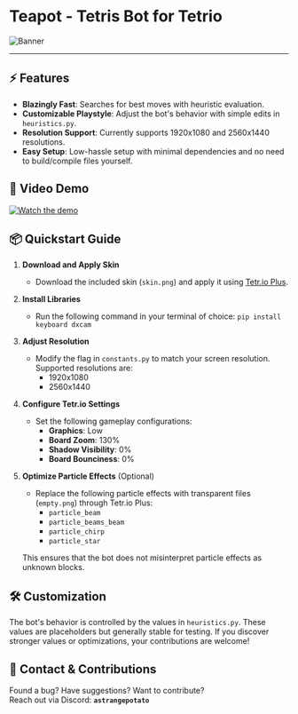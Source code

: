 # **Teapot - Tetris Bot for Tetrio**  

![Banner](https://github.com/user-attachments/assets/aea6983b-b7f5-4009-afed-5b7914a0e7a3)

---

## ⚡ **Features**
- **Blazingly Fast**: Searches for best moves with heuristic evaluation.
- **Customizable Playstyle**: Adjust the bot's behavior with simple edits in `heuristics.py`.
- **Resolution Support**: Currently supports 1920x1080 and 2560x1440 resolutions.
- **Easy Setup**: Low-hassle setup with minimal dependencies and no need to build/compile files yourself.


## 🚀 **Video Demo**
[![Watch the demo](http://img.youtube.com/vi/Bm9AEgAsgc8/0.jpg)](https://www.youtube.com/watch?v=Bm9AEgAsgc8 "Teapot Bot Demo")


## 📦 **Quickstart Guide**
1. **Download and Apply Skin**  
   - Download the included skin (`skin.png`) and apply it using [Tetr.io Plus](https://gitlab.com/UniQMG/tetrio-plus).

2. **Install Libraries**
   - Run the following command in your terminal of choice:
   `pip install keyboard dxcam`
   
4. **Adjust Resolution**  
   - Modify the flag in `constants.py` to match your screen resolution. Supported resolutions are:
     - 1920x1080
     - 2560x1440

5. **Configure Tetr.io Settings**  
   - Set the following gameplay configurations:
     - **Graphics**: Low
     - **Board Zoom**: 130%
     - **Shadow Visibility**: 0%
     - **Board Bounciness**: 0%

6. **Optimize Particle Effects**  (Optional)
   - Replace the following particle effects with transparent files (`empty.png`) through Tetr.io Plus:
     - `particle_beam`
     - `particle_beams_beam`
     - `particle_chirp`
     - `particle_star`

   This ensures that the bot does not misinterpret particle effects as unknown blocks.


## 🛠 **Customization**
The bot's behavior is controlled by the values in `heuristics.py`. These values are placeholders but generally stable for testing. If you discover stronger values or optimizations, your contributions are welcome!


## 💬 **Contact & Contributions**
Found a bug? Have suggestions? Want to contribute?  
Reach out via Discord: **`astrangepotato`**
